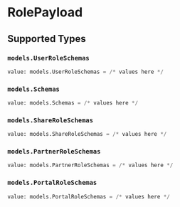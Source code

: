 # RolePayload


## Supported Types

### `models.UserRoleSchemas`

```python
value: models.UserRoleSchemas = /* values here */
```

### `models.Schemas`

```python
value: models.Schemas = /* values here */
```

### `models.ShareRoleSchemas`

```python
value: models.ShareRoleSchemas = /* values here */
```

### `models.PartnerRoleSchemas`

```python
value: models.PartnerRoleSchemas = /* values here */
```

### `models.PortalRoleSchemas`

```python
value: models.PortalRoleSchemas = /* values here */
```

